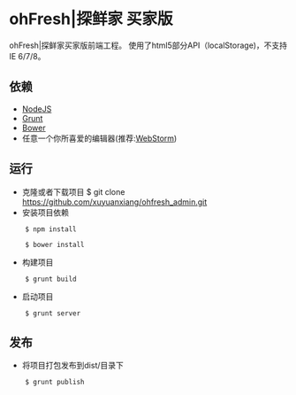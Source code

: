 ohFresh|探鲜家 买家版
==========

ohFresh|探鲜家买家版前端工程。
使用了html5部分API（localStorage)，不支持IE 6/7/8。

## 依赖

  * [NodeJS](http://nodejs.org/)
  * [Grunt](http://gruntjs.com/)
  * [Bower](http://bower.io/)
  * 任意一个你所喜爱的编辑器(推荐:[WebStorm](http://www.jetbrains.com/webstorm/))

## 运行

  * 克隆或者下载项目
      $ git clone https://github.com/xuyuanxiang/ohfresh_admin.git
  * 安装项目依赖
  ```
      $ npm install
  ```
  ```
      $ bower install
  ```
  * 构建项目
  ```
      $ grunt build
  ```
  * 启动项目
  ```
      $ grunt server
  ```

## 发布

  * 将项目打包发布到dist/目录下
  ```
      $ grunt publish
  ```